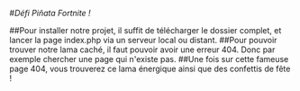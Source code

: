 #_Défi Piñata Fortnite !_

##Pour installer notre projet, il suffit de télécharger le dossier complet, et lancer la page index.php via un serveur local ou distant.
##Pour pouvoir trouver notre lama caché, il faut pouvoir avoir une erreur 404. Donc par exemple chercher une page qui n'existe pas. 
##Une fois sur cette fameuse page 404, vous trouverez ce lama énergique ainsi que des confettis de fête !